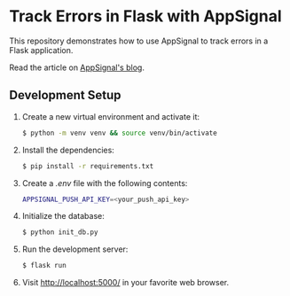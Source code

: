 # Track Errors in Flask with AppSignal

This repository demonstrates how to use AppSignal to track errors in a Flask application.

Read the article on [AppSignal's blog](#).

## Development Setup

1. Create a new virtual environment and activate it:
   
    ```sh
    $ python -m venv venv && source venv/bin/activate
    ```

1. Install the dependencies:

    ```sh
    $ pip install -r requirements.txt
    ```
   
1. Create a *.env* file with the following contents:

    ```sh
    APPSIGNAL_PUSH_API_KEY=<your_push_api_key>
    ```
   
1. Initialize the database:

    ```sh
    $ python init_db.py
    ```
   
1. Run the development server:

    ```sh
    $ flask run
    ```
   
1. Visit [http://localhost:5000/](http://localhost:5000/) in your favorite web browser.
